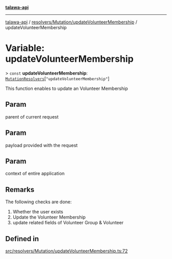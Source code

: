 [**talawa-api**](../../../../README.md)

***

[talawa-api](../../../../modules.md) / [resolvers/Mutation/updateVolunteerMembership](../README.md) / updateVolunteerMembership

# Variable: updateVolunteerMembership

\> `const` **updateVolunteerMembership**: [`MutationResolvers`](../../../../types/generatedGraphQLTypes/type-aliases/MutationResolvers.md)\[`"updateVolunteerMembership"`\]

This function enables to update an Volunteer Membership

## Param

parent of current request

## Param

payload provided with the request

## Param

context of entire application

## Remarks

The following checks are done:
1. Whether the user exists
2. Update the Volunteer Membership
3. update related fields of Volunteer Group & Volunteer

## Defined in

[src/resolvers/Mutation/updateVolunteerMembership.ts:72](https://github.com/PalisadoesFoundation/talawa-api/blob/832d310bae30bd8cb45fb1b44f62dd776dccc52f/src/resolvers/Mutation/updateVolunteerMembership.ts#L72)
